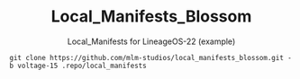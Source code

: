 <h1 align="center" id="title">Local_Manifests_Blossom</h1>
<p align="center" id="description">Local_Manifests for LineageOS-22 (example) </p>

```
git clone https://github.com/mlm-studios/local_manifests_blossom.git -b voltage-15 .repo/local_manifests
```

